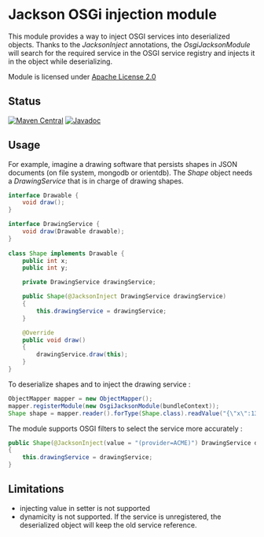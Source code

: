 # Jackson OSGi injection module

This module provides a way to inject OSGI services into deserialized objects.
Thanks to the _JacksonInject_ annotations, the _OsgiJacksonModule_ will search for the required service in the OSGI service registry and injects it in the object while deserializing.

Module is licensed under [Apache License 2.0](http://www.apache.org/licenses/LICENSE-2.0.txt)

## Status

[![Maven Central](https://maven-badges.herokuapp.com/maven-central/com.fasterxml.jackson.module/jackson-module-osgi/badge.svg)](https://maven-badges.herokuapp.com/maven-central/com.fasterxml.jackson.module/jackson-module-osgi/)
[![Javadoc](https://javadoc.io/badge/com.fasterxml.jackson.module/jackson-module-osgi.svg)](http://www.javadoc.io/doc/com.fasterxml.jackson.module/jackson-module-osgi)

## Usage

For example, imagine a drawing software that persists shapes in JSON documents (on file system, mongodb or orientdb). The _Shape_ object needs a _DrawingService_ that is in charge of drawing shapes.

```java
interface Drawable {
    void draw();
}

interface DrawingService {
    void draw(Drawable drawable);
}
	
class Shape implements Drawable {
    public int x;
    public int y;

    private DrawingService drawingService;

    public Shape(@JacksonInject DrawingService drawingService)
    {
        this.drawingService = drawingService;
    }

    @Override
    public void draw()
    {
        drawingService.draw(this);
    }
}
```

To deserialize shapes and to inject the drawing service :

```java
ObjectMapper mapper = new ObjectMapper();
mapper.registerModule(new OsgiJacksonModule(bundleContext));
Shape shape = mapper.reader().forType(Shape.class).readValue("{\"x\":13,\"y\":21}");
```

The module supports OSGI filters to select the service more accurately :

```java
public Shape(@JacksonInject(value = "(provider=ACME)") DrawingService drawingService)
{
    this.drawingService = drawingService;
}
```

## Limitations

* injecting value in setter is not supported
* dynamicity is not supported. If the service is unregistered, the deserialized object will keep the old service reference.
